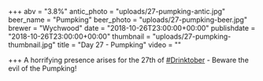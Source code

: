 +++
abv = "3.8%"
antic_photo = "uploads/27-pumpking-antic.jpg"
beer_name = "Pumpking"
beer_photo = "uploads/27-pumpking-beer.jpg"
brewer = "Wychwood"
date = "2018-10-26T23:00:00+00:00"
publishdate = "2018-10-26T23:00:00+00:00"
thumbnail = "uploads/27-pumpking-thumbnail.jpg"
title = "Day 27 - Pumpking"
video = ""

+++
A horrifying presence arises for the 27th of [#Drinktober](https://www.facebook.com/hashtag/drinktober?source=feed_text&epa=HASHTAG) - Beware the evil of the Pumpking!

[](https://www.facebook.com/photo.php?fbid=10156888807378140&set=p.10156888807378140&type=3&eid=ARAsletlxd27_JxdoXHwrqIPoz3-BI4p-dbupIvrq1DsQcuIZVGGw1Iwb-gRflvtAm0W5X1p1Jc5mdh0)